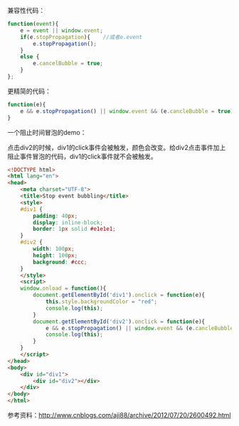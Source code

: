 兼容性代码：
```js
function(event){
    e = event || window.event;
    if(e.stopPropagation){    //或者e.event
        e.stopPropagation();
    }
    else {
        e.cancelBubble = true;
    }
};
```

更精简的代码：
```js
function(e){
    e && e.stopPropagation() || window.event && (e.cancleBubble = true);
}
```

一个阻止时间冒泡的demo：

点击div2的时候，div1的click事件会被触发，颜色会改变。给div2点击事件加上阻止事件冒泡的代码，div1的click事件就不会被触发。

```html
<!DOCTYPE html>
<html lang="en">
<head>
	<meta charset="UTF-8">
	<title>Stop event bubbling</title>
	<style>
	#div1 {
		padding: 40px;
		display: inline-block;
		border: 1px solid #e1e1e1;
	}
	#div2 {
		width: 100px;
		height: 100px;
		background: #ccc;
	}
	</style>
	<script>
	window.onload = function(){
		document.getElementById('div1').onclick = function(e){
			this.style.backgroundColor = "red";
			console.log(this);
		}
		document.getElementById('div2').onclick = function(e){
			e && e.stopPropagation() || window.event && (e.cancleBubble=true);  //阻止事件冒泡
			console.log(this);
		}
	}
	</script>
</head>
<body>
	<div id="div1">
		<div id="div2"></div>
	</div>
</body>
</html>
```
参考资料：http://www.cnblogs.com/aji88/archive/2012/07/20/2600492.html
